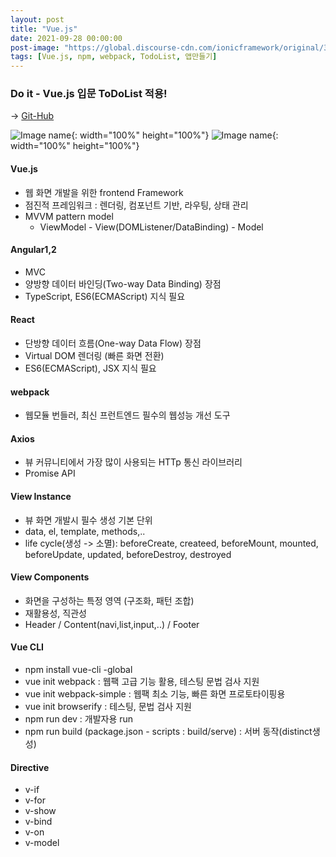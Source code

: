 ```yaml
---
layout: post
title: "Vue.js"
date: 2021-09-28 00:00:00
post-image: "https://global.discourse-cdn.com/ionicframework/original/3X/5/d/5dda6d56cd5aff5932a478629cb48a07388a4d46.jpeg"
tags: [Vue.js, npm, webpack, TodoList, 앱만들기]
---
```

   
      

### Do it - Vue.js 입문 ToDoList 적용!

→  [Git-Hub](https://github.com/eunbinoh/Vue_todo)   
   
  ![Image name](https://eunbinoh.github.io/images/todo4.png){: width="100%" height="100%"}
  ![Image name](https://eunbinoh.github.io/images/todo5.png){: width="100%" height="100%"}


#### Vue.js
- 웹 화면 개발을 위한 frontend Framework
- 점진적 프레임워크 : 렌더링, 컴포넌트 기반, 라우팅, 상태 관리
- MVVM pattern model
    + ViewModel - View(DOMListener/DataBinding) - Model
   
      
#### Angular1,2
- MVC
- 양방향 데이터 바인딩(Two-way Data Binding) 장점
- TypeScript, ES6(ECMAScript) 지식 필요
   
      
#### React
- 단방향 데이터 흐름(One-way Data Flow) 장점
- Virtual DOM 렌더링 (빠른 화면 전환)
- ES6(ECMAScript), JSX 지식 필요
   
      
#### webpack
- 웹모듈 번들러, 최신 프런트엔드 필수의 웹성능 개선 도구
   
      
#### Axios
- 뷰 커뮤니티에서 가장 많이 사용되는 HTTp 통신 라이브러리
- Promise API
   
      
#### View Instance
- 뷰 화면 개발시 필수 생성 기본 단위
- data, el, template, methods,..
- life cycle(생성 -> 소멸): beforeCreate, createed, beforeMount, mounted,   
    beforeUpdate, updated, beforeDestroy, destroyed

        
#### View Components
- 화면을 구성하는 특정 영역 (구조화, 패턴 조합)
- 재활용성, 직관성
- Header / Content(navi,list,input,..) / Footer
   
      
#### Vue CLI
- npm install vue-cli -global
- vue init webpack : 웹팩 고급 기능 활용, 테스팅 문법 검사 지원
- vue init webpack-simple : 웹팩 최소 기능, 빠른 화면 프로토타이핑용
- vue init browserify : 테스팅, 문법 검사 지원
- npm run dev : 개발자용 run
- npm run build (package.json - scripts : build/serve) : 서버 동작(distinct생성)
   
      
#### Directive
- v-if
- v-for
- v-show
- v-bind
- v-on
- v-model